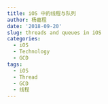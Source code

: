 ```yaml
---
title: iOS 中的线程与队列
author: 杨嘉程
date: '2018-09-20'
slug: threads and queues in iOS
categories:
  - iOS
  - Technology
  - GCD
tags:
  - iOS
  - Thread
  - GCD
  - 线程
---
```

